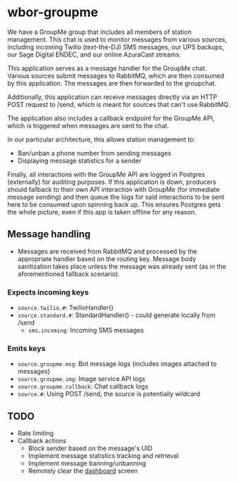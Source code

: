 # wbor-groupme

We have a GroupMe group that includes all members of station management. This chat is used to monitor messages from various sources, including incoming Twilio (text-the-DJ) SMS messages, our UPS backups, our Sage Digital ENDEC, and our online AzuraCast streams.

This application serves as a message handler for the GroupMe chat. Various sources submit messages to RabbitMQ, which are then consumed by this application. The messages are then forwarded to the groupchat.

Additionally, this application can receive messages directly via an HTTP POST request to /send, which is meant for sources that can't use RabbitMQ.

The application also includes a callback endpoint for the GroupMe API, which is triggered when messages are sent to the chat.

In our particular architecture, this allows station management to:

- Ban/unban a phone number from sending messages
- Displaying message statistics for a sender

Finally, all interactions with the GroupMe API are logged in Postgres (externally) for auditing purposes. If this application is down, producers should fallback to their own API interaction with GroupMe (for immediate message sending) and then queue the logs for said interactions to be sent here to be consumed upon spinning back up. This ensures Postgres gets the whole picture, even if this app is taken offline for any reason.

## Message handling

- Messages are received from RabbitMQ and processed by the appropriate handler based on the routing key. Message body sanitization takes place unless the message was already sent (as in the aforementioned fallback scenario).

### Expects incoming keys

- `source.twilio.#`: TwilioHandler()
- `source.standard.#`: StandardHandler() - could generate locally from /send
  - `sms.incoming`: Incoming SMS messages

### Emits keys

- `source.groupme.msg`: Bot message logs (includes images attached to messages)
- `source.groupme.img`: Image service API logs
- `source.groupme.callback`: Chat callback logs
- `source.#`: Using POST /send, the source is potentially wildcard

## TODO

- Rate limiting
- Callback actions
  - Block sender based on the message's UID
  - Implement message statistics tracking and retrieval
  - Implement message banning/unbanning
  - Remotely clear the [dashboard](https://github.com/WBOR-91-1-FM/wbor-studio-dashboard) screen
